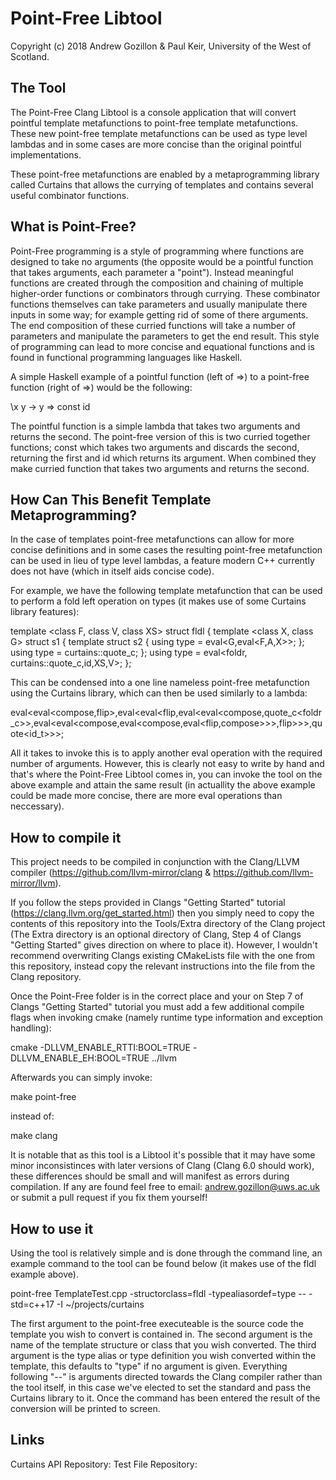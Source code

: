 # Point-Free Libtool # 

Copyright (c) 2018 Andrew Gozillon & Paul Keir, University of the West of Scotland.

## The Tool ##

The Point-Free Clang Libtool is a console application that will convert pointful template metafunctions to point-free template metafunctions. These new point-free template metafunctions can be used as type level lambdas and in some cases are more concise than the original pointful implementations. 

These point-free metafunctions are enabled by a metaprogramming library called Curtains that allows the currying of templates and contains several useful combinator functions.   

## What is Point-Free? ##  

Point-Free programming is a style of programming where functions are designed to take no arguments (the opposite would be a pointful function that takes arguments, each parameter a "point"). Instead meaningful functions are created through the composition and chaining of multiple higher-order functions or combinators through currying. These combinator functions themselves can take parameters and usually manipulate there inputs in some way; for example getting rid of some of there arguments. The end composition of these curried functions will take a number of parameters and manipulate the parameters to get the end result. This style of programming can lead to more concise and equational functions and is found in functional programming languages like Haskell.  

A simple Haskell example of a pointful function (left of =>) to a point-free function (right of =>) would be the following:
  
\x y -> y => const id

The pointful function is a simple lambda that takes two arguments and returns the second. The point-free version of this is two curried together functions; const which takes two arguments and discards the second, returning the first and id which returns its argument. When combined they make curried function that takes two arguments and returns the second.  
     
## How Can This Benefit Template Metaprogramming? ## 

In the case of templates point-free metafunctions can allow for more concise definitions and in some cases the resulting point-free metafunction can be used in lieu of type level lambdas, a feature modern C++ currently does not have (which in itself aids concise code).

For example, we have the following template metafunction that can be used to perform a fold left operation on types (it makes use of some Curtains library features): 

template <class F, class V, class XS>
struct fldl {
  template <class X, class G>
  struct s1 {
    template <class A>
    struct s2 {
      using type = eval<G,eval<F,A,X>>;
    };
    using type = curtains::quote_c<s2>;
  };
  using type = eval<foldr, curtains::quote_c<s1>,id,XS,V>;
};

This can be condensed into a one line nameless point-free metafunction using the Curtains library, which can then be used similarly to a lambda:    

eval<eval<compose,flip>,eval<eval<flip,eval<eval<compose,quote_c<foldr_c>>,eval<eval<compose,eval<compose,eval<flip,compose>>>,flip>>>,quote<id_t>>>;

All it takes to invoke this is to apply another eval operation with the required number of arguments. However, this is clearly not easy to write by hand and that's where the Point-Free Libtool comes in, you can invoke the tool on the above example and attain the same result (in actuallity the above example could be made more concise, there are more eval operations than neccessary).   

## How to compile it ##

This project needs to be compiled in conjunction with the Clang/LLVM compiler (https://github.com/llvm-mirror/clang & https://github.com/llvm-mirror/llvm).

If you follow the steps provided in Clangs "Getting Started" tutorial (https://clang.llvm.org/get_started.html) then you simply need to copy the contents of this repository into the Tools/Extra directory of the Clang project (The Extra directory is an optional directory of Clang, Step 4 of Clangs "Getting Started" gives direction on where to place it). However, I wouldn't recommend overwriting Clangs existing CMakeLists file with the one from this repository, instead copy the relevant instructions into the file from the Clang repository.  

Once the Point-Free folder is in the correct place and your on Step 7 of Clangs "Getting Started" tutorial you must add a few additional compile flags when invoking cmake (namely runtime type information and exception handling):
 
cmake -DLLVM_ENABLE_RTTI:BOOL=TRUE -DLLVM_ENABLE_EH:BOOL=TRUE ../llvm


Afterwards you can simply invoke: 


 
make point-free

instead of: 

make clang 

It is notable that as this tool is a Libtool it's possible that it may have some minor inconsistinces with later versions of Clang (Clang 6.0 should work), these differences should be small and will manifest as errors during compilation. If any are found feel free to email: andrew.gozillon@uws.ac.uk or submit a pull request if you fix them yourself!

## How to use it ## 

Using the tool is relatively simple and is done through the command line, an example command to the tool can be found below (it makes use of the fldl example above).
  
point-free TemplateTest.cpp -structorclass=fldl -typealiasordef=type -- -std=c++17 -I ~/projects/curtains

The first argument to the point-free executeable is the source code the template you wish to convert is contained in. The second argument is the name of the template structure or class that you wish converted. The third argument is the type alias or type definition you wish converted within the template, this defaults to "type" if no argument is given. Everything following "--" is arguments directed towards the Clang compiler rather than the tool itself, in this case we've elected to set the standard and pass the Curtains library to it. Once the command has been entered the result of the conversion will be printed to screen. 

## Links ##

Curtains API Repository: 
Test File Repository:
 